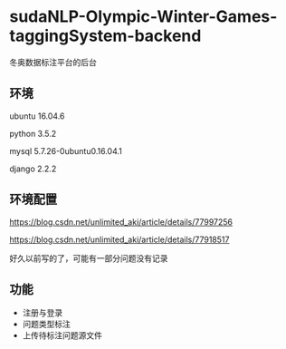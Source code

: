 # sudaNLP-Olympic-Winter-Games-taggingSystem-backend
 冬奥数据标注平台的后台
## 环境
ubuntu 16.04.6

python 3.5.2

mysql 5.7.26-0ubuntu0.16.04.1

django 2.2.2

## 环境配置
https://blog.csdn.net/unlimited_aki/article/details/77997256

https://blog.csdn.net/unlimited_aki/article/details/77918517

好久以前写的了，可能有一部分问题没有记录

## 功能
* 注册与登录
* 问题类型标注
* 上传待标注问题源文件
